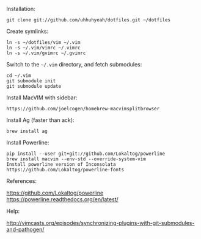 Installation:

    git clone git://github.com/uhhuhyeah/dotfiles.git ~/dotfiles

Create symlinks:

    ln -s ~/dotfiles/vim ~/.vim
    ln -s ~/.vim/vimrc ~/.vimrc
    ln -s ~/.vim/gvimrc ~/.gvimrc

Switch to the `~/.vim` directory, and fetch submodules:

    cd ~/.vim
    git submodule init
    git submodule update


Install MacVIM with sidebar:

    https://github.com/joelcogen/homebrew-macvimsplitbrowser


Install Ag (faster than ack):

    brew install ag


Install Powerline:

    pip install --user git+git://github.com/Lokaltog/powerline
    brew install macvim --env-std --override-system-vim
    Install powerline version of Inconsolata https://github.com/Lokaltog/powerline-fonts

References:

  https://github.com/Lokaltog/powerline
  https://powerline.readthedocs.org/en/latest/


Help:

  http://vimcasts.org/episodes/synchronizing-plugins-with-git-submodules-and-pathogen/
